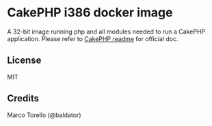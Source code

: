 # CakePHP i386 docker image
A 32-bit image running php and all modules needed to run a CakePHP application.
Please refer to <a href="https://github.com/cakephp/cakephp">CakePHP readme</a> for official doc.

## License
MIT

## Credits
Marco Torello (@baldator)
